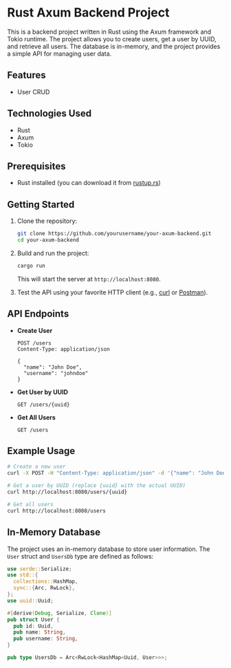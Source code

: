 # Rust Axum Backend Project

This is a backend project written in Rust using the Axum framework and Tokio runtime. The project allows you to create users, get a user by UUID, and retrieve all users. The database is in-memory, and the project provides a simple API for managing user data.

## Features
- User CRUD

## Technologies Used

- Rust
- Axum
- Tokio

## Prerequisites

- Rust installed (you can download it from [rustup.rs](https://rustup.rs/))

## Getting Started

1. Clone the repository:

   ```bash
   git clone https://github.com/yourusername/your-axum-backend.git
   cd your-axum-backend
   ```

2. Build and run the project:

   ```bash
   cargo run
   ```

   This will start the server at `http://localhost:8080`.

3. Test the API using your favorite HTTP client (e.g., [curl](https://curl.se/) or [Postman](https://www.postman.com/)).

## API Endpoints

- **Create User**

  ```
  POST /users
  Content-Type: application/json

  {
    "name": "John Doe",
    "username": "johndoe"
  }
  ```

- **Get User by UUID**

  ```
  GET /users/{uuid}
  ```

- **Get All Users**

  ```
  GET /users
  ```

## Example Usage

```bash
# Create a new user
curl -X POST -H "Content-Type: application/json" -d '{"name": "John Doe", "username": "johndoe"}' http://localhost:8080/users

# Get a user by UUID (replace {uuid} with the actual UUID)
curl http://localhost:8080/users/{uuid}

# Get all users
curl http://localhost:8080/users
```

## In-Memory Database

The project uses an in-memory database to store user information. The `User` struct and `UsersDb` type are defined as follows:

```rust
use serde::Serialize;
use std::{
  collections::HashMap,
  sync::{Arc, RwLock},
};
use uuid::Uuid;

#[derive(Debug, Serialize, Clone)]
pub struct User {
  pub id: Uuid,
  pub name: String,
  pub username: String,
}

pub type UsersDb = Arc<RwLock<HashMap<Uuid, User>>>;
```
